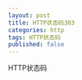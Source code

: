 ```yaml
---
layout: post
title: HTTP状态码303
categories: http
tags: HTTP状态码
published: false
---
```


HTTP状态码